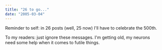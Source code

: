 ```yaml
---
title: "26 to go..."
date: "2005-03-04"
---
```


Reminder to self: in 26 posts (well, 25 now) I'll have to celebrate the 500th.

To my readers: just ignore these messages. I'm getting old, my neurons need some help when it comes to futile things.
